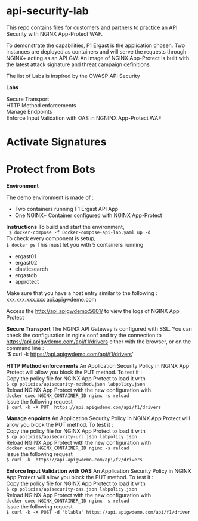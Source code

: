 # api-security-lab

<p>This repo contains files for customers and partners to practice an API Security with NGINX App-Protect WAF.</p>

To demonstrate the capabilities, F1 Ergast is the application chosen.
Two instances are deployed as containers and will serve the requests through NGINX+ acting as an API GW.
An image of NGINX App-Protect is built with the latest attack signature and threat campaign definitions.

The list of Labs is inspired by the OWASP API Security 

**Labs** 

Secure Transport  
HTTP Method enforcements  
Manage Endpoints  
Enforce Input Validation with OAS in NGNINX App-Protect WAF  

# Activate Signatures
# Protect from Bots

**Environment**

The demo environment is made of :  
- Two containers running F1 Ergast API App  
- One NGINX+ Container configured with NGINX App-Protect  

**Instructions**
To build and start the environment,   
` $ docker-compose -f Docker-compose-api-lab.yaml up -d`  
To check every component is setup,  
`$ docker ps`
This must let you with 5 containers running  
- ergast01
- ergast02
- elasticsearch
- ergastdb
- approtect 

Make sure that you have a host entry similar to the following :  
xxx.xxx.xxx.xxx api.apigwdemo.com  

Access the http://api.apigwdemo:5601/ to view the logs of NGINX App Protect  

**Secure Transport**
The NGINX API Gateway is configured with SSL. You can check the configuration in nginx.conf and try the connection to https://api.apigwdemo.com/api/f1/drivers either with the browser, or on the command line :  
'$ curl -k  https://api.apigwdemo.com/api/f1/drivers'

**HTTP Method enforcements**
An Application Security Policy in NGINX App Protect will allow you block the PUT method. To test it :  
Copy the policy file for NGINX App Protect to load it with  
`$ cp policies/apisecurity-method.json labpolicy.json`  
Reload NGINX App Protect with the new configuration with   
`docker exec NGINX_CONTAINER_ID nginx -s reload`  
Issue the following request   
`$ curl -k -X PUT  https://api.apigwdemo.com/api/f1/drivers`  

**Manage enpoints**
An Application Security Policy in NGINX App Protect will allow you block the PUT method. To test it :  
Copy the policy file for NGINX App Protect to load it with  
`$ cp policies/apisecurity-url.json labpolicy.json`  
Reload NGINX App Protect with the new configuration with   
`docker exec NGINX_CONTAINER_ID nginx -s reload`  
Issue the following request  
`$ curl -k  https://api.apigwdemo.com/api/f2/drivers`  

**Enforce Input Validation with OAS**
An Application Security Policy in NGINX App Protect will allow you block the PUT method. To test it :  
Copy the policy file for NGINX App Protect to load it with  
`$ cp policies/apisecurity-oas.json labpolicy.json`  
Reload NGINX App Protect with the new configuration with   
`docker exec NGINX_CONTAINER_ID nginx -s reload`  
Issue the following request  
`$ curl -k -X POST -d 'blabla' https://api.apigwdemo.com/api/f1/driver`  
